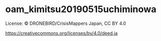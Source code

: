 # oam_kimitsu20190515uchiminowa

License:
© DRONEBIRD/CrisisMappers Japan, CC BY 4.0

https://creativecommons.org/licenses/by/4.0/deed.ja
